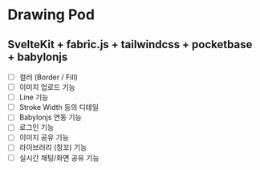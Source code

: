 # Drawing Pod

## SvelteKit + fabric.js + tailwindcss + pocketbase + babylonjs

- [ ] 컬러 (Border / Fill)
- [ ] 이미지 업로드 기능
- [ ] Line 기능
- [ ] Stroke Width 등의 디테일
- [ ] Babylonjs 연동 기능
- [ ] 로그인 기능
- [ ] 이미지 공유 기능
- [ ] 라이브러리 (창꼬) 기능
- [ ] 실시간 채팅/화면 공유 기능

